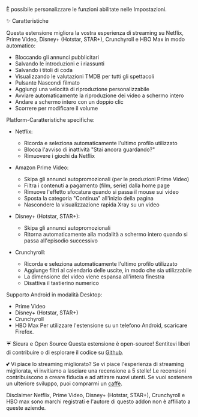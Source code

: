 È possibile personalizzare le funzioni abilitate nelle Impostazioni.

✨ Caratteristiche

Questa estensione migliora la vostra esperienza di streaming su Netflix, Prime Video, Disney+ (Hotstar, STAR+), Crunchyroll e HBO Max in modo automatico:

- Bloccando gli annunci pubblicitari
- Salvando le introduzioni e i riassunti
- Salvando i titoli di coda
- Visualizzando le valutazioni TMDB per tutti gli spettacoli
- Pulsante Nascondi filmato
- Aggiungi una velocità di riproduzione personalizzabile
- Avviare automaticamente la riproduzione dei video a schermo intero
- Andare a schermo intero con un doppio clic
- Scorrere per modificare il volume

Platform-Caratteristiche specifiche:

- Netflix:
    - Ricorda e seleziona automaticamente l'ultimo profilo utilizzato
    - Blocca l'avviso di inattività "Stai ancora guardando?"
    - Rimuovere i giochi da Netflix

- Amazon Prime Video:
    - Skipa gli annunci autopromozionali (per le produzioni Prime Video)
    - Filtra i contenuti a pagamento (film, serie) dalla home page
    - Rimuove l'effetto sfocatura quando si passa il mouse sui video
    - Sposta la categoria "Continua" all'inizio della pagina
    - Nascondere la visualizzazione rapida Xray su un video

- Disney+ (Hotstar, STAR+):
    - Skipa gli annunci autopromozionali
    - Ritorna automaticamente alla modalità a schermo intero quando si passa all'episodio successivo

- Crunchyroll:
    - Ricorda e seleziona automaticamente l'ultimo profilo utilizzato
    - Aggiunge filtri al calendario delle uscite, in modo che sia utilizzabile
    - La dimensione del video viene espansa all'intera finestra
    - Disattiva il tastierino numerico

Supporto Android in modalità Desktop:

- Prime Video
- Disney+ (Hotstar, STAR+)
- Crunchyroll
- HBO Max
  Per utilizzare l'estensione su un telefono Android, scaricare Firefox.

☔ Sicura e Open Source
Questa estensione è open-source! Sentitevi liberi di contribuire o di esplorare il codice su [Github](https://github.com/Dreamlinerm/Netflix-Prime-Auto-Skip).

💕 Vi piace lo streaming migliorato?
Se vi piace l'esperienza di streaming migliorata, vi invitiamo a lasciare una recensione a 5 stelle! Le recensioni contribuiscono a creare fiducia e ad attirare nuovi utenti.
Se vuoi sostenere un ulteriore sviluppo, puoi comprarmi un [caffè](https://github.com/sponsors/Dreamlinerm).

Disclaimer
Netflix, Prime Video, Disney+ (Hotstar, STAR+), Crunchyroll e HBO max sono marchi registrati e l'autore di questo addon non è affiliato a queste aziende.
